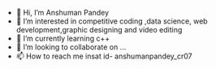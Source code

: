 - 👋 Hi, I’m Anshuman Pandey
- 👀 I’m interested in competitive coding ,data science, web development,graphic designing and video editing   
- 🌱 I’m currently learning c++
- 💞️ I’m looking to collaborate on ...
- 📫 How to reach me insat id- anshumanpandey_cr07

<!---
anshuman542018/anshuman542018 is a ✨ special ✨ repository because its `README.md` (this file) appears on your GitHub profile.
You can click the Preview link to take a look at your changes.
--->

